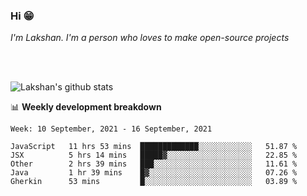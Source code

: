 ### Hi 😁

*I'm Lakshan. I'm a person who loves to make open-source projects*


<br/><br/>

![Lakshan's github stats](https://github-readme-stats.vercel.app/api?username=sandaruwan98&show_icons=true&theme=prussian )<br/>



📊 **Weekly development breakdown**
<!--START_SECTION:waka-->
```text
Week: 10 September, 2021 - 16 September, 2021

JavaScript   11 hrs 53 mins  █████████████░░░░░░░░░░░░   51.87 % 
JSX          5 hrs 14 mins   █████▓░░░░░░░░░░░░░░░░░░░   22.85 % 
Other        2 hrs 39 mins   ███░░░░░░░░░░░░░░░░░░░░░░   11.61 % 
Java         1 hr 39 mins    █▓░░░░░░░░░░░░░░░░░░░░░░░   07.26 % 
Gherkin      53 mins         █░░░░░░░░░░░░░░░░░░░░░░░░   03.89 % 
```
<!--END_SECTION:waka-->

